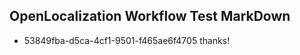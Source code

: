 ## OpenLocalization Workflow Test MarkDown
* 53849fba-d5ca-4cf1-9501-f465ae6f4705 thanks!

<!--HONumber=Jul16_HO3-->


